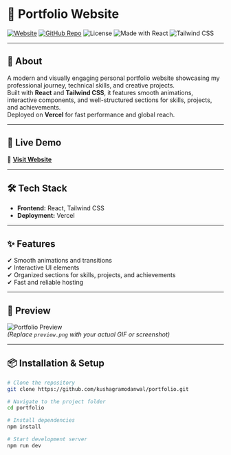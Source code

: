 # 🌟 Portfolio Website

[![Website](https://img.shields.io/badge/Live%20Demo-Visit%20Now-brightgreen?style=flat&logo=vercel)](https://kushagra-modanwal.vercel.app/)
[![GitHub Repo](https://img.shields.io/badge/Code-GitHub-blue?style=flat&logo=github)](https://github.com/kushagramodanwal/portfolio)
![License](https://img.shields.io/badge/License-MIT-yellow?style=flat)
![Made with React](https://img.shields.io/badge/Made%20with-React-61DAFB?style=flat&logo=react)
![Tailwind CSS](https://img.shields.io/badge/Styled%20with-Tailwind%20CSS-38B2AC?style=flat&logo=tailwindcss)

---

## 📌 About
A modern and visually engaging personal portfolio website showcasing my professional journey, technical skills, and creative projects.  
Built with **React** and **Tailwind CSS**, it features smooth animations, interactive components, and well-structured sections for skills, projects, and achievements.  
Deployed on **Vercel** for fast performance and global reach.

---

## 🚀 Live Demo
🔗 **[Visit Website](https://kushagra-modanwal.vercel.app/)**

---

## 🛠 Tech Stack
- **Frontend:** React, Tailwind CSS
- **Deployment:** Vercel

---

## ✨ Features
✔ Smooth animations and transitions  
✔ Interactive UI elements  
✔ Organized sections for skills, projects, and achievements  
✔ Fast and reliable hosting  

---

## 📸 Preview
![Portfolio Preview](preview.gif)  
*(Replace `preview.png` with your actual GIF or screenshot)*

---

## 📦 Installation & Setup
```bash
# Clone the repository
git clone https://github.com/kushagramodanwal/portfolio.git

# Navigate to the project folder
cd portfolio

# Install dependencies
npm install

# Start development server
npm run dev
